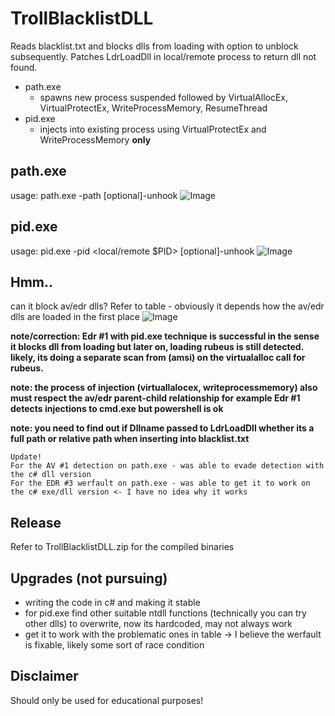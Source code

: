 # TrollBlacklistDLL
Reads blacklist.txt and blocks dlls from loading with option to unblock subsequently. Patches LdrLoadDll in local/remote process to return dll not found.
- path.exe
  - spawns new process suspended followed by VirtualAllocEx, VirtualProtectEx, WriteProcessMemory, ResumeThread
- pid.exe
  - injects into existing process using VirtualProtectEx and WriteProcessMemory **only**

  
## path.exe
usage: path.exe -path <path to file> [optional]-unhook <time in seconds>
![Image](https://github.com/user-attachments/assets/c90a01cc-85a5-4f53-a596-f773d6834d04)

## pid.exe
usage: pid.exe -pid <local/remote $PID> [optional]-unhook <time in seconds>
![Image](https://github.com/user-attachments/assets/da0cd08e-7260-4cef-9dc4-137622076cab)


## Hmm.. 
can it block av/edr dlls? Refer to table - obviously it depends how the av/edr dlls are loaded in the first place
![Image](https://github.com/user-attachments/assets/c14502a4-2833-43a6-8f82-2f66fdfdbc2b)

**note/correction: Edr #1 with pid.exe technique is successful in the sense it blocks dll from loading but later on, loading rubeus is still detected. likely, its doing a separate scan from (amsi) on the virtualalloc call for rubeus.**

**note: the process of injection (virtuallalocex, writeprocessmemory) also must respect the av/edr parent-child relationship for example Edr #1 detects injections to cmd.exe but powershell is ok**

**note: you need to find out if Dllname passed to LdrLoadDll whether its a full path or relative path when inserting into blacklist.txt**

```
Update!
For the AV #1 detection on path.exe - was able to evade detection with the c# dll version
For the EDR #3 werfault on path.exe - was able to get it to work on the c# exe/dll version <- I have no idea why it works  
```

## Release
Refer to TrollBlacklistDLL.zip for the compiled binaries

## Upgrades (not pursuing)
- writing the code in c# and making it stable 
- for pid.exe find other suitable ntdll functions (technically you can try other dlls) to overwrite, now its hardcoded, may not always work
- get it to work with the problematic ones in table -> I believe the werfault is fixable, likely some sort of race condition   

## Disclaimer
Should only be used for educational purposes!
